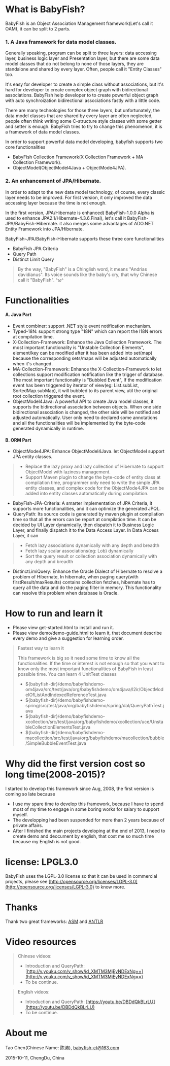 # What is BabyFish?

BabyFish is an Object Association Management framework(Let's call it OAM), it can be split to 2 parts. 

### 1. A Java framework for data model classes.

Generally speaking, program can be split to three layers: data accessing layer, business logic layer and Presentation layer, but there are some data model classes that do not belong to none of those layers, they are standalone and shared by every layer. Often, people call it "Entity Classes" too.

It's easy for developer to create a simple class without associations, but it's hard for developer to create complex object graph with bidirectional associations. BabyFish help developer to to create powerful object graph with auto synchroization bidirectional associations fastly with a little code. 

There are many technologies for those three layers, but unfortunately, the data model classes that are shared by every layer are often neglected, people often think writing some C-structure style classes with some getter and setter is enough. BabyFish tries to try to change this phenomenon, it is a framework of data model classes.

In order to support powerful data model developing, babyfish supports two core functionalities

* BabyFish Collection Framework(X Collection Framework + MA Collection Framework).
* ObjectModel(ObjectModel4Java + ObjectMode4JPA).

### 2. An enhancement of JPA/Hibernate.

In order to adapt to the new data model technology, of course, every classic layer needs to be improved. For first version, it only improved the data accessing layer because the time is not enough.

In the first version, JPA/Hibernate is enhanced( BabyFish-1.0.0 Alpha is used to enhance JPA2.1/Hibernate-4.3.6.Final), let's call it BabyFish-JPA/BabyFish-Hibernate. it also merges some advantages of ADO.NET Entity Framework into JPA/Hibernate.

BabyFish-JPA/BabyFish-Hibernate supports these three core functionalities

* BabyFish JPA Criteria
* Query Path
* Distinct Limit Query

> By the way, "BabyFish" is a Chinglish word, it means "Andrias davidianus". Its voice sounds like the baby's cry, that why Chinese call it "BabyFish". ^ω^

# Functionalities
#### A. Java Part
* Event combiner: support .NET style event notification mechanism.
* Typed-18N: support strong type "18N" which can report the I18N errors at compilation time.
* X-Collection-Framework: Enhance the Java Collection Framework. The most important functionality is "Unstable Collection Elements", element/key can be modified after it has been added into set(map) because the corresponding sets/maps will be adjusted automatically when it's changed.
* MA-Collection-Framework: Enhance the X-Collection-Framework to let collections support modification notification like the trigger of database. The most important functionality is "Bubbled Event", If the modification event has been triggered by iterator of view(eg: List.subList, SortedMap.subMap), it will bubbled to its parent view, util the original root collection triggered the event.
* ObjectModel4Java: A powerful API to create Java model classes, it supports the bidirectional association between objects. When one side bidirectional association is changed, the other side will be notified and adjusted automatically. User only need to declared some annotations and all the functionalities will be implemented by the byte-code generated dynamically in runtime.

#### B. ORM Part
* ObjectMode4JPA: Enhance ObjectModel4Java. let ObjectModel support JPA entity classes.
>* Replace the lazy proxy and lazy collection of Hibernate to support ObjectModel with laziness management.
>* Support Maven plugin to change the byte-code of entity class at compilation time, programmer only need to write the simple JPA entity classes, and complex code for the ObjectMode4JPA can be added into entity classes automatically during compilation.

* BabyFish-JPA-Criteria: A smarter implementation of JPA Criteria, it supports more functionalities, and it can optimize the generated JPQL.
* QueryPath: Its source code is generated by maven plugin at compilation time so that all the errors can be report at compilation time. It can be decided by UI Layer dynamically, then dispatch it to Business Logic Layer, and finally dispatch it to the Data Access Layer. In Data Access Layer, it can
>* Fetch lazy associations dynamically with any depth and breadth
>* Fetch lazy scalar associations(eg: Lob) dynamically
>* Sort the query result or collection association dynamically with any depth and breadth

* DistinctLimiQuery: Enhance the Oracle Dialect of Hibernate to resolve a problem of Hibernate, In hibernate, when paging query(with firstResult/maxResults) contains collection fetches, hibernate has to query all the data and do the paging filter in memory. This functionality can resolve this problem when database is Oracle.

# How to run and learn it
* Please view get-started.html to install and run it. 
* Please view demo/demo-guide.html to learn it, that document describe every demo and give a suggestion for learning order. 

> Fastest way to learn it
> 
> This framework is big so it need some time to know all the functionalities. If the time or interest is not enough so that you want to know only the most important functionalities of BabyFish in least possible time. You can learn 4 UnitTest classes 
>* ${babyfish-dir}/demo/babyfishdemo-om4java/src/test/java/org/babyfishdemo/om4java/l2ir/ObjectModelOfListAndIndexedReferenceTest.java
>* ${babyfish-dir}/demo/babyfishdemo-spring/src/test/java/org/babyfishdemo/spring/dal/QueryPathTest.java
>* ${babyfish-dir}/demo/babyfishdemo-xcollection/src/test/java/org/babyfishdemo/xcollection/uce/UnstableCollectionElementsTest.java
>* ${babyfish-dir}/demo/babyfishdemo-macollection/src/test/java/org/babyfishdemo/macollection/bubble/SimpleBubbleEventTest.java

# Why did the first version cost so long time(2008-2015)?
I started to develop this framework since Aug, 2008, the first version is coming so late because
* I use my spare time to develop this framework, because I have to spend most of my time to engage in some boring works for salary to support myself.
* The developping had been suspended for more than 2 years because of private affairs.
* After I finished the main projects developing at the end of 2013, I need to create demo and deocument by english, that cost me so much time because my English is not good.

# license: LPGL3.0
BabyFish uses the LGPL-3.0 license so that it can be used in commercial projects, 
please see [http://opensource.org/licenses/LGPL-3.0](http://opensource.org/licenses/LGPL-3.0) to know more.

# Thanks
Thank two great frameworks: [ASM](http://asm.ow2.org) and [ANTLR](http://www.antlr.org)

# Video resources

> Chinese videos:
>* Introduction and QueryPath: [http://v.youku.com/v_show/id_XMTM3MjEyNDExNg==](http://v.youku.com/v_show/id_XMTM3MjEyNDExNg==)  
>* To be continue.

> English videos: 
>* Introduction and QueryPath: [https://youtu.be/DBDdQkBLrLU](https://youtu.be/DBDdQkBLrLU)
>* To be continue.

# About me
Tao Chen(Chinese Name: 陈涛), [babyfish-ct@163.com](mailto:babyfish-ct@163.com)

2015-10-11, ChengDu, China
